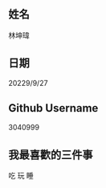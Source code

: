 姓名
----
林坤瑋

日期
----
20229/9/27

Github Username
---------------
3040999

我最喜歡的三件事
-----------
吃 玩 睡